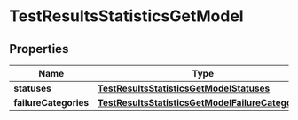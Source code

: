 

# TestResultsStatisticsGetModel


## Properties

| Name | Type | Description | Notes |
|------------ | ------------- | ------------- | -------------|
|**statuses** | [**TestResultsStatisticsGetModelStatuses**](TestResultsStatisticsGetModelStatuses.md) |  |  |
|**failureCategories** | [**TestResultsStatisticsGetModelFailureCategories**](TestResultsStatisticsGetModelFailureCategories.md) |  |  |



